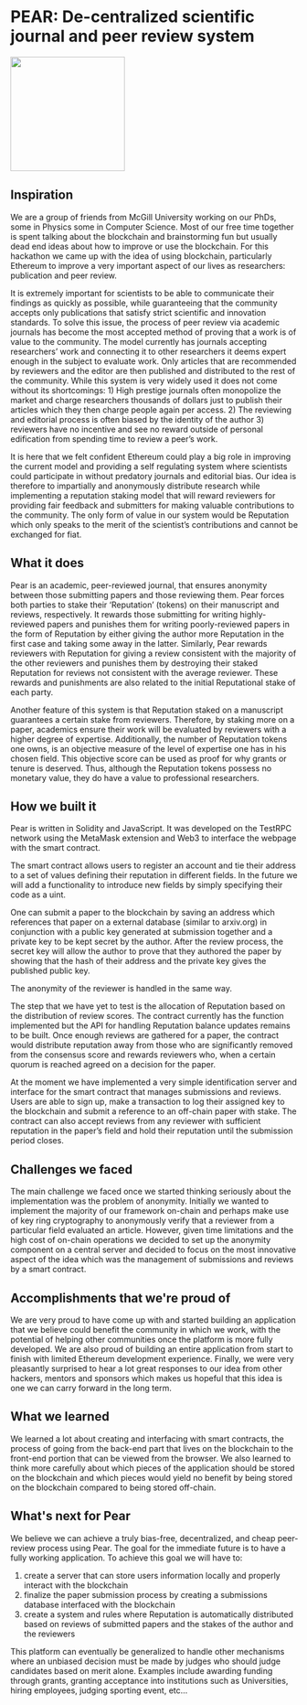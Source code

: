 # PEAR: De-centralized scientific journal and peer review system

<img src="https://user-images.githubusercontent.com/2636451/31581210-7572a57c-b133-11e7-89a2-9a0dab1dee8e.png" height=200>

## Inspiration

We are a group of friends from McGill University working on our PhDs, some in Physics some in Computer Science. Most of our free time together is spent talking about the blockchain and brainstorming fun but usually dead end ideas about how to improve or use the blockchain. For this hackathon we came up with the idea of using blockchain, particularly Ethereum to improve a very important aspect of our lives as researchers: publication and peer review. 

It is extremely important for scientists to be able to communicate their findings as quickly as possible, while guaranteeing that the community accepts only publications that satisfy strict scientific and innovation standards. To solve this issue, the process of peer review via academic journals has become the most accepted method of proving that a work is of value to the community. The model currently has journals accepting researchers’ work and connecting it to other researchers it deems expert enough in the subject to evaluate work. Only articles that are recommended by reviewers and the editor are then published and distributed to the rest of the community. While this system is very widely used it does not come without its shortcomings: 1) High prestige journals often monopolize the market and charge researchers thousands of dollars just to publish their articles which they then charge people again per access. 2) The reviewing and editorial process is often biased by the identity of the author 3) reviewers have no incentive and see no reward outside of personal edification from spending time to review a peer’s work.  

It is here that we felt confident Ethereum could play a big role in improving the current model and providing a self regulating system where scientists could participate in without predatory journals and editorial bias.  Our idea is therefore to impartially and anonymously distribute research while implementing a reputation staking model that will reward reviewers for providing fair feedback and submitters for making valuable contributions to the community. The only form of value in our system would be Reputation which only speaks to the merit of the scientist’s contributions and cannot be exchanged for fiat.

## What it does 
            
Pear is an academic, peer-reviewed journal, that ensures anonymity between those submitting papers and those reviewing them. Pear forces both parties to stake their ‘Reputation’ (tokens) on their manuscript and reviews, respectively. It rewards those submitting for writing highly-reviewed papers and punishes them for writing poorly-reviewed papers in the form of Reputation by either giving the author more Reputation in the first case and taking some away in the latter. Similarly, Pear rewards reviewers with Reputation for giving a review consistent with the majority of the other reviewers and punishes them by destroying their staked Reputation for reviews not consistent with the average reviewer. These rewards and punishments are also related to the initial Reputational stake of each party.

Another feature of this system is that Reputation staked on a manuscript guarantees a certain stake from reviewers. Therefore, by staking more on a paper, academics ensure their work will be evaluated by reviewers with a higher degree of expertise. Additionally, the number of Reputation tokens one owns, is an objective measure of the level of expertise one has in his chosen field. This objective score can be used as proof for why grants or tenure is deserved. Thus, although the Reputation tokens possess no monetary value, they do have a value to professional researchers.




## How we built it

Pear is written in Solidity and JavaScript. It was developed on the TestRPC network using the MetaMask extension and Web3 to interface the webpage with the smart contract.

The smart contract allows users to register an account and tie their address to a set of values defining their reputation in different fields. In the future we will add a functionality to introduce new fields by simply specifying their code as a uint.

One can submit a paper to the blockchain by saving an address which references that paper on a external database (similar to arxiv.org) in conjunction with a public key generated at submission together and a private key to be kept secret by the author. After the review process, the secret key will allow the author to prove that they authored the paper by showing that the hash of their address and the private key gives the published public key.

The anonymity of the reviewer is handled in the same way. 

The step that we have yet to test is the allocation of Reputation based on the distribution of review scores. The contract currently has the function implemented but the API for handling Reputation balance updates remains to be built.  Once enough reviews are gathered for a paper, the contract would distribute reputation away from those who are significantly removed from the consensus score and rewards reviewers who, when a certain quorum is reached agreed on a decision for the paper.

At the moment we have implemented a very simple identification server and interface for the smart contract that manages submissions and reviews. Users are able to sign up, make a transaction to log their assigned key to the blockchain and submit a reference to an off-chain paper with stake. The contract can also accept reviews from any reviewer with sufficient reputation in the paper’s field and hold their reputation until the submission period closes. 

## Challenges we faced

The main challenge we faced once we started thinking seriously about the implementation was the problem of anonymity. Initially we wanted to implement the majority of our framework on-chain and perhaps make use of key ring cryptography to anonymously verify that a reviewer from a particular field evaluated an article. However, given time limitations and the high cost of on-chain operations we decided to set up the anonymity component on a central server and decided to focus on the most innovative aspect of the idea which was the management of submissions and reviews by a smart contract. 

## Accomplishments that we're proud of 

We are very proud to have come up with and started building an application that we believe could benefit the community in which we work, with the potential of helping other communities once the platform is more fully developed. We are also proud of building an entire application from start to finish with limited Ethereum development experience. Finally, we were very pleasantly surprised to hear a lot great responses to our idea from other hackers, mentors and sponsors which makes us hopeful that this idea is one we can carry forward in the long term. 



## What we learned
            
We learned a lot about creating and interfacing with smart contracts, the process of going from the back-end part that lives on the blockchain to the front-end portion that can be viewed from the browser. We also learned to think more carefully about which pieces of the application should be stored on the blockchain and which pieces would yield no benefit by being stored on the blockchain compared to being stored off-chain.  

## What's next for Pear 

We believe we can achieve a truly bias-free, decentralized, and cheap peer-review process using Pear. The goal for the immediate future is to have a fully working application. To achieve this goal we will have to:
1. create a server that can store users information locally and properly interact with the blockchain
2. finalize the paper submission process by creating a submissions database interfaced with the blockchain
3. create a system and rules where Reputation is automatically distributed based on reviews of submitted papers and the stakes of the author and the reviewers


This platform can eventually be generalized to handle other mechanisms where an unbiased decision must be made by judges who should judge candidates based on merit alone. Examples include awarding funding through grants, granting acceptance into institutions such as Universities, hiring employees, judging sporting event, etc…   

